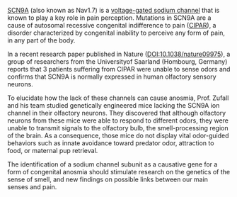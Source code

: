 [SCN9A](http://www.nextprot.org/db/entry/NX_Q15858) (also known as Nav1.7) is a [voltage-gated sodium channel](http://www.nextprot.org/db/term/FA-03722) that is known to play a key role in pain perception. Mutations in SCN9A are a cause of autosomal recessive congenital indifference to pain ([CIPAR](http://www.nextprot.org/db/term/DI-01231)), a disorder characterized by congenital inability to perceive any form of pain, in any part of the body.

In a recent research paper published in Nature ([DOI:10.1038/nature09975](http://dx.doi.org/10.1038/nature09975)), a group of researchers from the Universityof Saarland (Hombourg, Germany) reports that 3 patients suffering from CIPAR were unable to sense odors and confirms that SCN9A is normally expressed in human olfactory sensory neurons.

To elucidate how the lack of these channels can cause anosmia, Prof. Zufall and his team studied genetically engineered mice lacking the SCN9A ion channel in their olfactory neurons. They discovered that although olfactory neurons from these mice were able to respond to different odors, they were unable to transmit signals to the olfactory bulb, the smell-processing region of the brain. As a consequence, those mice do not display vital odor-guided behaviors such as innate avoidance toward predator odor, attraction to food, or maternal pup retrieval.

The identification of a sodium channel subunit as a causative gene for a form of congenital anosmia should stimulate research on the genetics of the sense of smell, and new findings on possible links between our main senses and pain.
